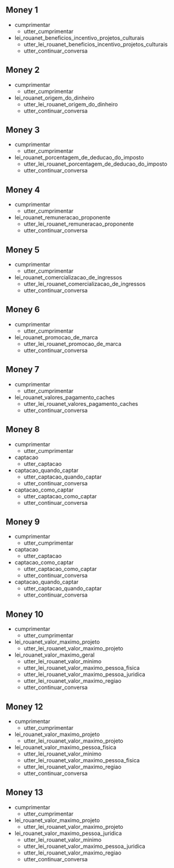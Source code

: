 ## Money 1
* cumprimentar
    - utter_cumprimentar
* lei_rouanet_beneficios_incentivo_projetos_culturais
    - utter_lei_rouanet_beneficios_incentivo_projetos_culturais
    - utter_continuar_conversa

## Money 2
* cumprimentar
    - utter_cumprimentar
* lei_rouanet_origem_do_dinheiro
    - utter_lei_rouanet_origem_do_dinheiro
    - utter_continuar_conversa

## Money 3
* cumprimentar
    - utter_cumprimentar
* lei_rouanet_porcentagem_de_deducao_do_imposto
    - utter_lei_rouanet_porcentagem_de_deducao_do_imposto
    - utter_continuar_conversa

## Money 4
* cumprimentar
    - utter_cumprimentar
* lei_rouanet_remuneracao_proponente
    - utter_lei_rouanet_remuneracao_proponente
    - utter_continuar_conversa

## Money 5
* cumprimentar
    - utter_cumprimentar
* lei_rouanet_comercializacao_de_ingressos
    - utter_lei_rouanet_comercializacao_de_ingressos
    - utter_continuar_conversa

## Money 6
* cumprimentar
    - utter_cumprimentar
* lei_rouanet_promocao_de_marca
    - utter_lei_rouanet_promocao_de_marca
    - utter_continuar_conversa

## Money 7
* cumprimentar
    - utter_cumprimentar
* lei_rouanet_valores_pagamento_caches
    - utter_lei_rouanet_valores_pagamento_caches
    - utter_continuar_conversa

## Money 8
* cumprimentar
    - utter_cumprimentar
* captacao
    - utter_captacao
* captacao_quando_captar
    - utter_captacao_quando_captar
    - utter_continuar_conversa
* captacao_como_captar
    - utter_captacao_como_captar
    - utter_continuar_conversa

## Money 9
* cumprimentar
    - utter_cumprimentar
* captacao
    - utter_captacao
* captacao_como_captar
    - utter_captacao_como_captar
    - utter_continuar_conversa
* captacao_quando_captar
    - utter_captacao_quando_captar
    - utter_continuar_conversa

## Money 10
* cumprimentar
    - utter_cumprimentar
* lei_rouanet_valor_maximo_projeto
    - utter_lei_rouanet_valor_maximo_projeto
* lei_rouanet_valor_maximo_geral
    - utter_lei_rouanet_valor_minimo
    - utter_lei_rouanet_valor_maximo_pessoa_fisica
    - utter_lei_rouanet_valor_maximo_pessoa_juridica
    - utter_lei_rouanet_valor_maximo_regiao
    - utter_continuar_conversa

## Money 12
* cumprimentar
    - utter_cumprimentar
* lei_rouanet_valor_maximo_projeto
    - utter_lei_rouanet_valor_maximo_projeto
* lei_rouanet_valor_maximo_pessoa_fisica
    - utter_lei_rouanet_valor_minimo
    - utter_lei_rouanet_valor_maximo_pessoa_fisica
    - utter_lei_rouanet_valor_maximo_regiao
    - utter_continuar_conversa

## Money 13
* cumprimentar
    - utter_cumprimentar
* lei_rouanet_valor_maximo_projeto
    - utter_lei_rouanet_valor_maximo_projeto
* lei_rouanet_valor_maximo_pessoa_juridica
    - utter_lei_rouanet_valor_minimo
    - utter_lei_rouanet_valor_maximo_pessoa_juridica
    - utter_lei_rouanet_valor_maximo_regiao
    - utter_continuar_conversa
